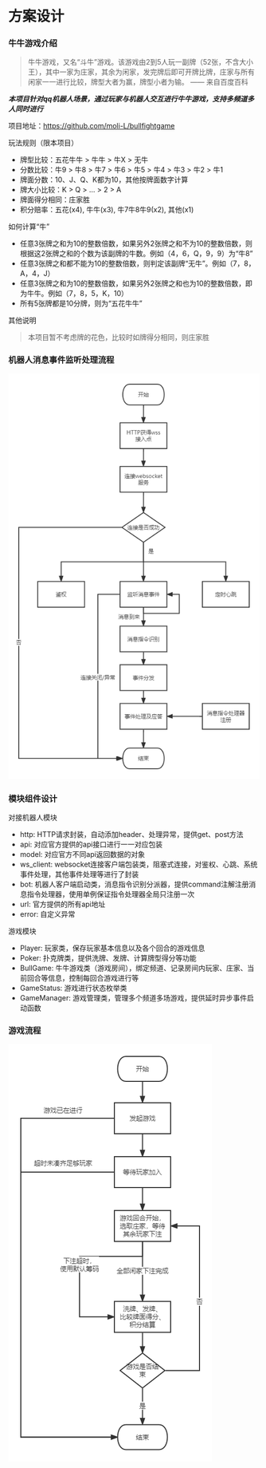 # 方案设计

### 牛牛游戏介绍

> 牛牛游戏，又名“斗牛”游戏。该游戏由2到5人玩一副牌（52张，不含大小王），其中一家为庄家，其余为闲家，发完牌后即可开牌比牌，庄家与所有闲家一一进行比较，牌型大者为赢，牌型小者为输。
>—— 来自百度百科

***本项目针对qq机器人场景，通过玩家与机器人交互进行牛牛游戏，支持多频道多人同时进行***

项目地址：https://github.com/moli-L/bullfightgame

玩法规则（限本项目）

- 牌型比较：五花牛牛 > 牛牛 > 牛X > 无牛
- 分数比较：牛9 > 牛8 > 牛7 > 牛6 > 牛5 > 牛4 > 牛3 > 牛2 > 牛1
- 牌面分数：10、J、Q、K都为10，其他按牌面数字计算
- 牌大小比较：K > Q > ... > 2 > A
- 牌面得分相同：庄家胜
- 积分赔率：五花(x4), 牛牛(x3), 牛7牛8牛9(x2), 其他(x1)

如何计算“牛”

- 任意3张牌之和为10的整数倍数，如果另外2张牌之和不为10的整数倍数，则根据这2张牌之和的个数为该副牌的牛数。例如（4，6，Q，9，9）为“牛8”
- 任意3张牌之和都不能为10的整数倍数，则判定该副牌“无牛”。例如（7，8，A，4，J）
- 任意3张牌之和为10的整数倍数，如果另外2张牌之和也为10的整数倍数，即为牛牛。例如（7，8，5，K，10）
- 所有5张牌都是10分牌，则为“五花牛牛”

其他说明

> 本项目暂不考虑牌的花色，比较时如牌得分相同，则庄家胜


### 机器人消息事件监听处理流程

![执行流程](./pic/执行流程.png)


### 模块组件设计

对接机器人模块

- http: HTTP请求封装，自动添加header、处理异常，提供get、post方法
- api: 对应官方提供的api接口进行一一对应包装
- model: 对应官方不同api返回数据的对象
- ws_client: websocket连接客户端包装类，阻塞式连接，对鉴权、心跳、系统事件处理，其他事件处理等进行了封装
- bot: 机器人客户端启动类，消息指令识别分派器，提供command注解注册消息指令处理器，使用单例保证指令处理器全局只注册一次
- url: 官方提供的所有api地址
- error: 自定义异常

游戏模块

- Player: 玩家类，保存玩家基本信息以及各个回合的游戏信息
- Poker: 扑克牌类，提供洗牌、发牌、计算牌型得分等功能
- BullGame: 牛牛游戏类（游戏房间），绑定频道、记录房间内玩家、庄家、当前回合等信息，控制每回合游戏进行等
- GameStatus: 游戏进行状态枚举类
- GameManager: 游戏管理类，管理多个频道多场游戏，提供延时异步事件启动函数


### 游戏流程


![执行流程](./pic/游戏流程.png)

